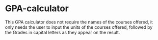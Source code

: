 # GPA-calculator
This GPA calculator does not require the names of the courses offered, it only needs the user to input the units of the courses offered, followed by the Grades in capital letters as they appear on the result.
